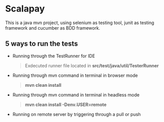 # Scalapay
This is a java mvn project, using selenium as testing tool, junit as testing framework and cucumber as BDD framework.
## 5 ways to run the tests
- Running through the TestRunner for IDE
  > Exdecuted runner file located in **src/test/java/util/TesterRunner** 
- Running through mvn command in terminal in browser mode
  > **mvn clean install** 
- Running through mvn command in terminal in headless mode
  > **mvn clean install -Denv.USER=remote**
- Running on remote server by triggering through a pull or push 
